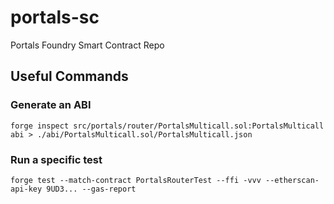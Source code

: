 # portals-sc
Portals Foundry Smart Contract Repo

## Useful Commands
### Generate an ABI
`forge inspect src/portals/router/PortalsMulticall.sol:PortalsMulticall abi > ./abi/PortalsMulticall.sol/PortalsMulticall.json`

### Run a specific test
`forge test --match-contract PortalsRouterTest --ffi -vvv --etherscan-api-key 9UD3... --gas-report`
